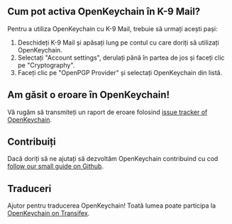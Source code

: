[//]: # (NOTĂ: Vă rugăm să puneți fiecare frază pe o linie separată, Transifex pune fiecare linie in câmpul ei de traducere!)

## Cum pot activa OpenKeychain în K-9 Mail?
Pentru a utiliza OpenKeychain cu K-9 Mail, trebuie să urmați acești pași:
  1. Deschideți K-9 Mail și apăsați lung pe contul cu care doriți să utilizați OpenKeychain.
  2. Selectați "Account settings", derulați până în partea de jos și faceți clic pe "Cryptography".
  3. Faceți clic pe "OpenPGP Provider" și selectați OpenKeychain din listă.

## Am găsit o eroare în OpenKeychain!
Vă rugăm să transmiteți un raport de eroare folosind [issue tracker of OpenKeychain](https://github.com/openpgp-keychain/openpgp-keychain/issues).

## Contribuiți
Dacă doriți să ne ajutați să dezvoltăm OpenKeychain contribuind cu cod [follow our small guide on Github](https://github.com/openpgp-keychain/openpgp-keychain#contribute-code).

## Traduceri
Ajutor pentru traducerea OpenKeychain! Toată lumea poate participa la [OpenKeychain on Transifex](https://www.transifex.com/projects/p/open-keychain/).